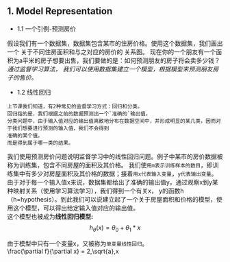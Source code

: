 
## 1. Model Representation
+ 1.1 一个引例-预测房价

假设我们有一个数据集，数据集包含某市的住房价格。使用这个数据集，我们画出一个 关于不同住房面积和与之对应的房价的 关系图。
现在你的一个朋友有一个面积为a平米的房子想要出售，我们要做的是：如何预测朋友的房子将会卖多少钱？
*通过监督学习算法， 我们可以使用数据集建立一个模型，根据模型来预测朋友房子的售价。*

+ 1.2 线性回归

```
上节课我们知道，有2种常见的监督学习方式：回归和分类。
回归指的是，我们根据之前的数据预测出一个`准确的`输出值。
分类问题中，由于输入值对应的输出值离散地分布在数据空间中，并形成明显的某几类，因而对于我们想要进行预测的输入值，我们不会得到
准确的某个值，
而是得到属于哪一类的结果。

```
我们使用预测房价问题说明监督学习中的线性回归问题。例子中某市的房价数据被称为训练集，包含不同房屋的面积及其价格。
我们使`用m表示训练样本的数目`，即训练集中有多少对房屋面积及其价格的数据；接着`用x代表输入变量`，`y代表输出变量`。
由于对于每一个输入值x来说，数据集都给出了准确的输出值y，通过观察x到y某种映射关系（使用学习算法学习），我们得到一个有关x，
y的函数h（h=hypothesis）。到此我们可以说建立起了一个关于房屋面积和价格的模型，使用这个模型，可以得出给定输入值对应的输出值。<br>
这个模型也被成为**线性回归模型:**
$$h_{\theta } (x) = \theta _{0} + \theta _{1} * x$$
    
由于模型中只有一个变量x，又被称为`单变量线性回归`。    
\frac{\partial f}{\partial x} = 2\,\sqrt{a}\,x
